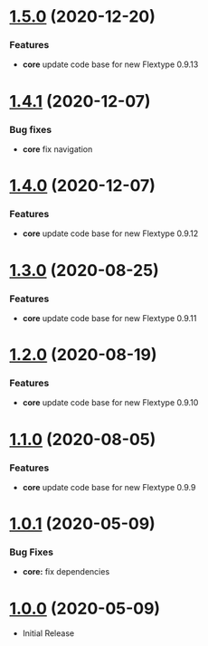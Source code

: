 <a name="1.5.0"></a>
# [1.5.0](https://github.com/flextype-themes/noir) (2020-12-20)

### Features

* **core** update code base for new Flextype 0.9.13

<a name="1.4.1"></a>
# [1.4.1](https://github.com/flextype-themes/noir) (2020-12-07)

### Bug fixes

* **core** fix navigation

<a name="1.4.0"></a>
# [1.4.0](https://github.com/flextype-themes/noir) (2020-12-07)

### Features

* **core** update code base for new Flextype 0.9.12

<a name="1.3.0"></a>
# [1.3.0](https://github.com/flextype-themes/noir) (2020-08-25)

### Features

* **core** update code base for new Flextype 0.9.11

<a name="1.2.0"></a>
# [1.2.0](https://github.com/flextype-themes/noir) (2020-08-19)

### Features

* **core** update code base for new Flextype 0.9.10

<a name="1.1.0"></a>
# [1.1.0](https://github.com/flextype-themes/noir) (2020-08-05)

### Features

* **core** update code base for new Flextype 0.9.9

<a name="1.0.1"></a>
# [1.0.1](https://github.com/flextype-themes/noir) (2020-05-09)

### Bug Fixes

* **core:** fix dependencies

<a name="1.0.0"></a>
# [1.0.0](https://github.com/flextype-themes/noir) (2020-05-09)
* Initial Release
